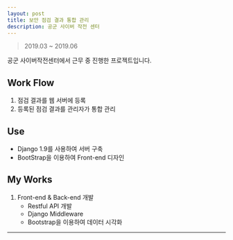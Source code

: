 ```yaml
---
layout: post
title: 보안 점검 결과 통합 관리
description: 공군 사이버 작전 센터
---
```

> 2019.03 ~ 2019.06

공군 사이버작전센터에서 근무 중 진행한 프로젝트입니다.

## Work Flow
1. 점검 결과를 웹 서버에 등록
2. 등록된 점검 결과를 관리자가 통합 관리

## Use
- Django 1.9를 사용하여 서버 구축
- BootStrap을 이용하여 Front-end 디자인

## My Works
1. Front-end & Back-end 개발
    - Restful API 개발
    - Django Middleware
    - Bootstrap을 이용하여 데이터 시각화

---
